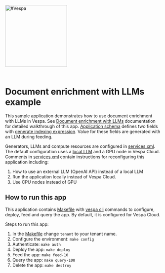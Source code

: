 <!-- Copyright Vespa.ai. Licensed under the terms of the Apache 2.0 license. See LICENSE in the project root.-->

<picture>
  <source media="(prefers-color-scheme: dark)" srcset="https://assets.vespa.ai/logos/Vespa-logo-green-RGB.svg">
  <source media="(prefers-color-scheme: light)" srcset="https://assets.vespa.ai/logos/Vespa-logo-dark-RGB.svg">
  <img alt="#Vespa" width="200" src="https://assets.vespa.ai/logos/Vespa-logo-dark-RGB.svg" style="margin-bottom: 25px;">
</picture>

# Document enrichment with LLMs example

This sample application demonstrates how to use document enrichment with LLMs in Vespa.
See [Document enrichment with LLMs](https://docs.vespa.ai/en/llms-document-enrichment.html) documentation for detailed walkthrough of this app.
[Application schema](schemas/passage.sd) defines two fields with [generate indexing expression](https://docs.vespa.ai/en/reference/indexing-language-reference.html#generate).
Value for these fields are generated with an LLM during feeding.

Generators, LLMs and compute resources are configured in [services.xml](services.xml).
The default configuration uses a [local LLM](https://docs.vespa.ai/en/llms-local.html) and a GPU node in Vespa Cloud.
Comments in [services.xml](services.xml) contain instructions for reconfiguring this application including:
1. How to use an external LLM (OpenAI API) instead of a local LLM
2. Run the application locally instead of Vespa Cloud.
3. Use CPU nodes instead of GPU

## How to run this app

This application contains [Makefile](Makefile) with [vespa cli](https://docs.vespa.ai/en/vespa-cli.html)
commands to configure, deploy, feed and query the app.
By default, it is configured for Vespa Cloud.

Steps to run this app:

1. In the [Makefile](Makefile) change `tenant` to your tenant name.
2. Configure the environment: `make config`
3. Authenticate: `make auth`
4. Deploy the app: `make deploy`
5. Feed the app: `make feed-10`
6. Query the app: `make query-100`
7. Delete the app: `make destroy`
